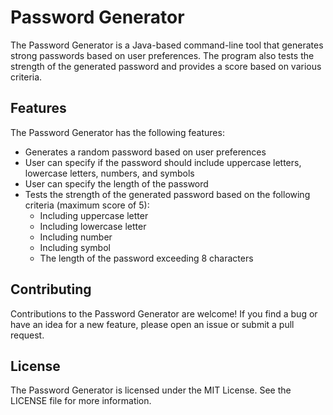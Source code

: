 <h1>Password Generator</h1>

The Password Generator is a Java-based command-line tool that generates strong passwords based on user preferences. The program also tests the strength of the generated password and provides a score based on various criteria.

<h2>Features</h2>

The Password Generator has the following features:

- Generates a random password based on user preferences
- User can specify if the password should include uppercase letters, lowercase letters, numbers, and symbols
- User can specify the length of the password
- Tests the strength of the generated password based on the following criteria (maximum score of 5):
  - Including uppercase letter
  - Including lowercase letter
  - Including number
  - Including symbol
  - The length of the password exceeding 8 characters

<h2>Contributing</h2>
Contributions to the Password Generator are welcome! If you find a bug or have an idea for a new feature, please open an issue or submit a pull request.

<h2>License</h2>
The Password Generator is licensed under the MIT License. See the LICENSE file for more information.
